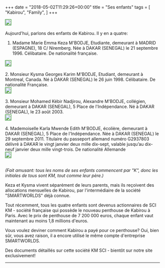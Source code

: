 +++
date = "2018-05-02T11:29:26+00:00"
title = "Ses enfants"
tags = [
    "Kabirou",
    "Family",
]
+++

<div class="container" style="width:auto">
  <a target="blank" href="https://image.ibb.co/k8aYmJ/Keza_pic.jpg">
    <img src="https://image.ibb.co/k8aYmJ/Keza_pic.jpg" style="padding:1px;border:thin solid green;max-width:100%">
  </a>
</div>
<br>
Aujourd'hui, parlons des enfants de Kabirou. Il y en a quatre:

<!--more-->


1. Madame Marie Emma Keza M'BODJE, Etudiante, demeurant à MADRID (ESPAGNE), 18 C/ Niremberg.
Née à DAKAR (SENEGAL) le 21 septembre 1996.
Célibataire.
De nationalité française.
<div class="container" style="width:auto">
  <a target="blank" href="https://image.ibb.co/cw5oLd/Keza.jpg">
    <img src="https://image.ibb.co/cw5oLd/Keza.jpg" style="padding:1px;border:thin solid green;max-width:100%">
  </a>
</div>
<br>
2. Monsieur Kysma Georges Karim M'BODJE, Etudiant, demeurant à Montreal, Canada.
Né à DAKAR (SENEGAL) le 26 juin 1998.
Célibataire.
De nationalité Française.
<div class="container" style="width:auto">
  <a target="blank" href="https://image.ibb.co/f3oVYy/Kysma.jpg">
    <img src="https://image.ibb.co/f3oVYy/Kysma.jpg" style="padding:1px;border:thin solid green;max-width:100%">
  </a>
</div>
<br>
3. Monsieur Mohamed Kébir Nadjirou, Alexandre M'BODJE, collégien, demeurant à DAKAR (SENEGAL), 5 Place de l'Indépendance.
Né à DAKAR (SENEGAL), le 23 août 2003.
<div class="container" style="width:auto">
  <a target="blank" href="https://image.ibb.co/cyK4ty/Kebir.jpg">
    <img src="https://image.ibb.co/cyK4ty/Kebir.jpg" style="padding:1px;border:thin solid green;max-width:100%">
  </a>
</div>
<br>
4. Mademoiselle Karla Mwende Edith M'BODJE, écolière, demeurant à DAKAR (SENEGAL), 5 Place de l'Indépendance.
Née à DAKAR (SENEGAL) le 29 septembre 2011. Titulaire du passeport allemand numéro G2937803 délivré à DAKAR le vingt janvier deux mille
dix-sept, valable jusqu’au dix-neuf janvier deux mille vingt-trois.
De nationalité Allemande
<div class="container" style="width:auto">
  <a target="blank" href="https://image.ibb.co/dDAoLd/Karla.jpg">
    <img src="https://image.ibb.co/dDAoLd/Karla.jpg" style="padding:1px;border:thin solid green;max-width:100%">
  </a>
</div>
<br>

_(Fait amusant: tous les noms de ses enfants commencent par "K", donc les initiales de tous sont KM, tout comme leur père.)_

Keza et Kysma vivent séparément de leurs parents, mais ils reçoivent des allocations mensuelles de Kabirou, par l'intermédiaire de la société "SMARTWORLDS" déjà connue.

Tout récemment, tous les quatre enfants sont devenus actionnaires de SCI KM - société française qui possède le nouveau penthouse de Kabirou à Paris. Avec le prix de penthouse de 7 200 000 euros, chaque enfant vaut maintenant au moins 1,8 millions d'euros.

Vous voulez deviner comment Kabirou a payé pour ce penthouse? Oui, bien sûr, vous avez raison, il a encore utilisé le même compte d'entreprise SMARTWORLDS.

Des documents détaillés sur cette société KM SCI - bientôt sur notre site exclusivement!

<hr>
